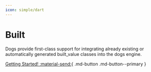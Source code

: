 ```yaml
---
icon: simple/dart
---
```


# Built
Dogs provide first-class support for integrating already existing or automatically generated
built_value classes into the dogs engine.

[Getting Started! :material-send:](/built/start/){ .md-button .md-button--primary }